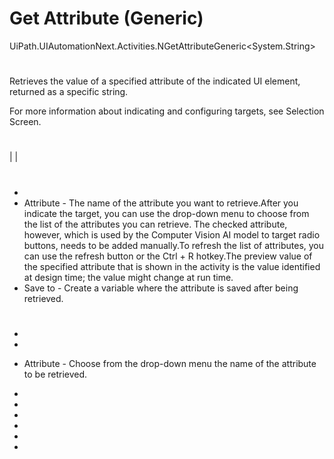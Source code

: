 ﻿# Get Attribute (Generic)

UiPath.UIAutomationNext.Activities.NGetAttributeGeneric<System.String>

# 

Retrieves the value of a specified attribute of the indicated UI element, returned as a specific string.







For more information about indicating and configuring targets, see Selection Screen.

# 

|  |

# 



* 
* Attribute - The name of the attribute you want to retrieve.After you indicate the target, you can use the drop-down menu to choose from the list of the attributes you can retrieve. The checked attribute, however, which is used by the Computer Vision AI model to target radio buttons, needs to be added manually.To refresh the list of attributes, you can use the refresh button or the Ctrl + R hotkey.The preview value of the specified attribute that is shown in the activity is the value identified at design time; the value might change at run time.
* Save to - Create a variable where the attribute is saved after being retrieved.

# 

* 
* 
* Attribute - Choose from the drop-down menu the name of the attribute to be retrieved.





* 
* 
* 
* 



* 
*
